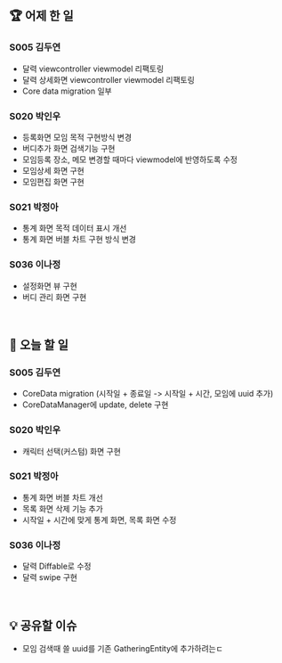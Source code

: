 ## 🏆 어제 한 일

### S005 김두연

- 달력 viewcontroller viewmodel 리팩토링
- 달력 상세화면 viewcontroller viewmodel 리팩토링
- Core data migration 일부

### S020 박인우

- 등록화면 모임 목적 구현방식 변경 
- 버디추가 화면 검색기능 구현
- 모임등록 장소, 메모 변경할 때마다 viewmodel에 반영하도록 수정 
- 모임상세 화면 구현
- 모임편집 화면 구현

### S021 박정아

- 통계 화면 목적 데이터 표시 개선
- 통계 화면 버블 차트 구현 방식 변경

### S036 이나정

- 설정화면 뷰 구현
- 버디 관리 화면 구현


<br/>

## 🎯 오늘 할 일

### S005 김두연

- CoreData migration (시작일 + 종료일 -> 시작일 + 시간, 모임에 uuid 추가)
- CoreDataManager에 update, delete 구현

### S020 박인우

- 캐릭터 선택(커스텀) 화면 구현

### S021 박정아

- 통계 화면 버블 차트 개선
- 목록 화면 삭제 기능 추가
- 시작일 + 시간에 맞게 통계 화면, 목록 화면 수정

### S036 이나정

- 달력 Diffable로 수정
- 달력 swipe 구현

<br/>

## 💡 공유할 이슈

- 모임 검색때 쓸 uuid를 기존 GatheringEntity에 추가하려는ㄷ
